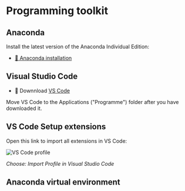 # Programming toolkit

## Anaconda

Install the latest version of the Anaconda Individual Edition:

- [💾 Anaconda installation](https://www.anaconda.com/products/individual)


## Visual Studio Code 
 
- 💾 Downnload [VS Code](https://code.visualstudio.com/)  

Move VS Code to the Applications ("Programme") folder after you have downloaded it.


## VS Code Setup extensions

Open this link to import all extensions in VS Code:

![VS Code profile](https://vscode.dev/profile/github/020c5ef976f3501c8d312314e6e30f53)

*Choose: Import Profile in Visual Studio Code*


## Anaconda virtual environment

